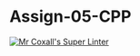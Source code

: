 # Assign-05-CPP
[![Mr Coxall's Super Linter](https://github.com/ICS3U-Programming-PeterS/Assign-05-CPP/workflows/Mr%20Coxall's%20Super%20Linter/badge.svg)](https://github.com/ICS3U-Programming-PeterS/Assign-05-CPP/actions/)

